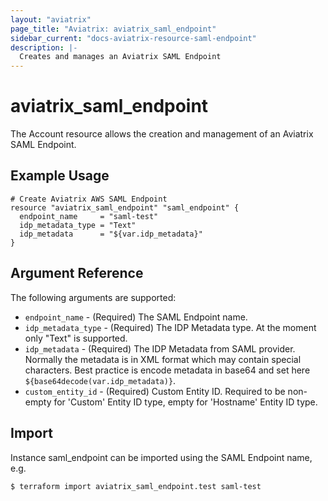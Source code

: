 ```yaml
---
layout: "aviatrix"
page_title: "Aviatrix: aviatrix_saml_endpoint"
sidebar_current: "docs-aviatrix-resource-saml-endpoint"
description: |-
  Creates and manages an Aviatrix SAML Endpoint
---
```


# aviatrix_saml_endpoint

The Account resource allows the creation and management of an Aviatrix SAML Endpoint.

## Example Usage

```hcl
# Create Aviatrix AWS SAML Endpoint
resource "aviatrix_saml_endpoint" "saml_endpoint" {
  endpoint_name     = "saml-test"
  idp_metadata_type = "Text"
  idp_metadata      = "${var.idp_metadata}"
}
```

## Argument Reference

The following arguments are supported:

* `endpoint_name` - (Required) The SAML Endpoint name.
* `idp_metadata_type` - (Required) The IDP Metadata type. At the moment only "Text" is supported.
* `idp_metadata` - (Required) The IDP Metadata from SAML provider. Normally the metadata is in XML format which may contain special characters. Best practice is encode metadata in base64 and set here `${base64decode(var.idp_metadata)}`.
* `custom_entity_id` - (Required) Custom Entity ID. Required to be non-empty for 'Custom' Entity ID type, empty for 'Hostname' Entity ID type.

## Import

Instance saml_endpoint can be imported using the SAML Endpoint name, e.g.

```
$ terraform import aviatrix_saml_endpoint.test saml-test
```

